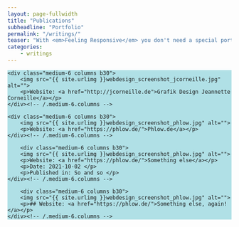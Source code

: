 ```yaml
---
layout: page-fullwidth
title: "Publications"
subheadline: "Portfolio"
permalink: "/writings/"
teaser: "With <em>Feeling Responsive</em> you don't need a special portfolio template. Just check out the great possibilities of the <a href='http://foundation.zurb.com/docs/components/grid.html'>foundation grid</a> and experiment with it."
categories:
    - writings
---
```

<!--more-->


<div class="row t60">
    <style>
    div {background-color: powderblue;}
    h1   {color: blue;}
    p    {color: red;}
    </style>


    <div class="medium-6 columns b30">
        <img src="{{ site.urlimg }}webdesign_screenshot_jcorneille.jpg" alt="">
        <p>Website: <a href="http://jcorneille.de">Grafik Design Jeannette Corneille</a></p>
    </div><!-- /.medium-6.columns -->

    <div class="medium-6 columns b30">
        <img src="{{ site.urlimg }}webdesign_screenshot_phlow.jpg" alt="">
        <p>Website: <a href="https://phlow.de/">Phlow.de</a></p>
    </div><!-- /.medium-6.columns -->

        <div class="medium-6 columns b30">
        <img src="{{ site.urlimg }}webdesign_screenshot_phlow.jpg" alt="">
        <p>Website: <a href="https://phlow.de/">Something else</a></p>
        <p>Date: 2021-10-02 </p>
        <p>Published in: So and so </p>
    </div><!-- /.medium-6.columns -->

        <div class="medium-6 columns b30">
        <img src="{{ site.urlimg }}webdesign_screenshot_phlow.jpg" alt="">
        <p>## Website: <a href="https://phlow.de/">Something else, again!</a></p>
    </div><!-- /.medium-6.columns -->


</div><!-- /.row -->
